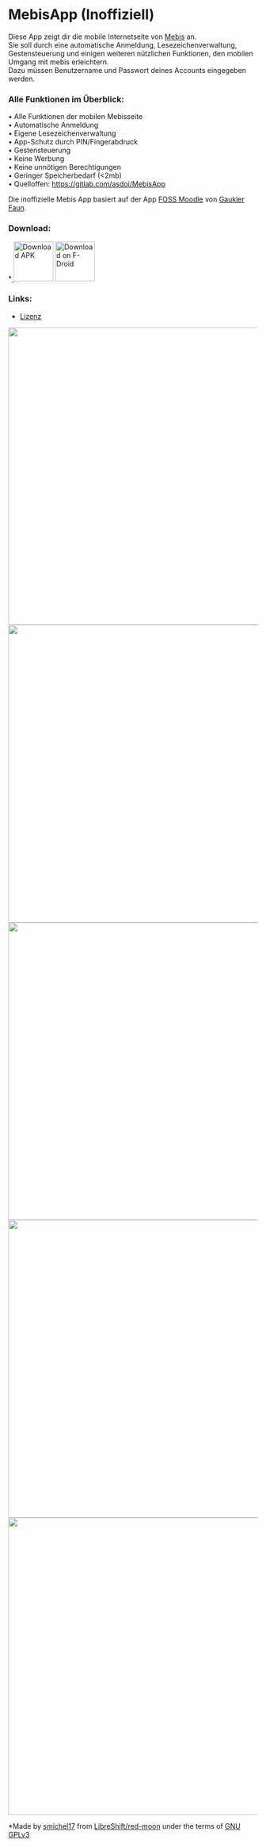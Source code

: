# MebisApp (Inoffiziell)

Diese App zeigt dir die mobile Internetseite von <a href="https://lernplattform.mebis.bayern.de/my/">Mebis</a> an.  
Sie soll durch eine automatische Anmeldung, Lesezeichenverwaltung, Gestensteuerung und einigen weiteren nützlichen Funktionen, den mobilen Umgang mit mebis erleichtern.  
Dazu müssen Benutzername und Passwort deines Accounts eingegeben werden.

### Alle Funktionen im Überblick:

• Alle Funktionen der mobilen Mebisseite  
• Automatische Anmeldung  
• Eigene Lesezeichenverwaltung  
• App-Schutz durch PIN/Fingerabdruck  
• Gestensteuerung  
• Keine Werbung  
• Keine unnötigen Berechtigungen  
• Geringer Speicherbedarf (<2mb)  
• Quelloffen: https://gitlab.com/asdoi/MebisApp 

Die inoffizielle Mebis App basiert auf der App <a href="https://github.com/scoute-dich/HHSMoodle">FOSS Moodle</a> von <a href="https://github.com/scoute-dich">Gaukler Faun</a>.

### Download:
*<a href="https://gitlab.com/asdoi/MebisApp/-/raw/mebis/app/release/mebis.apk" target="_blank">
<img src="https://gitlab.com/asdoi/MebisApp/-/raw/mebis/app/src/main/direct-apk-download.png" alt="Download APK" height="80"/></a>
<a href="https://f-droid.org/packages/com.asdoi.mebis/" target="_blank">
<img src="https://fdroid.gitlab.io/artwork/badge/get-it-on.png" alt="Download on F-Droid" height="80"/></a>

### Links:
- [Lizenz](https://gitlab.com/asdoi/MebisApp/-/blob/mebis/LICENSE.md)

<img src="https://gitlab.com/asdoi/MebisApp/-/raw/mebis/fastlane/metadata/android/en-US/images/phoneScreenshots/1.png?inline=false" height="600"/>
<img src="https://gitlab.com/asdoi/MebisApp/-/raw/mebis/fastlane/metadata/android/en-US/images/phoneScreenshots/2.png?inline=false" height="600"/><br>

<img src="https://gitlab.com/asdoi/MebisApp/-/raw/mebis/fastlane/metadata/android/en-US/images/phoneScreenshots/4.jpg?inline=false" height="600"/>
<img src="https://gitlab.com/asdoi/MebisApp/-/raw/mebis/fastlane/metadata/android/en-US/images/phoneScreenshots/5.jpg?inline=false" height="600"/>
<img src="https://gitlab.com/asdoi/MebisApp/-/raw/mebis/fastlane/metadata/android/en-US/images/phoneScreenshots/6.jpg?inline=false" height="600"/>  


*Made by <a href="https://github.com/smichel17">smichel17</a> from <a href="https://github.com/LibreShift/red-moon">LibreShift/red-moon</a> under the terms of <a href="https://www.gnu.org/licenses/gpl-3.0.txt">GNU GPLv3</a>
